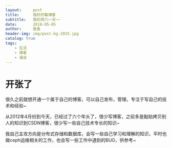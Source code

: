 ```yaml
---
layout:     post
title:      我的开篇博客
subtitle:   我的周六一天~~ 
date:       2018-05-05
author:     鱼鱼
header-img: img/post-bg-2015.jpg
catalog: true
tags:
    - 生活
    - 博客
    - 漫谈
---
```


# 开张了

很久之前就想开通一个属于自己的博客，可以自己发布，管理，专注于写自己的技术和经验~

从2012年4月份到今天，已经过了六个年头了，很少写博客，之前多是黏贴拷贝别人的知识到CSDN博客，很少写一些自己技术专长的知识~

我自己主攻方向是分布式存储和数据库，会写一些自己学习和理解的知识，平时也做ceph运维相关的工作，也会写一些工作中遇到的BUG，供参考~



